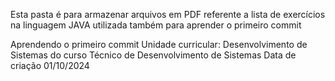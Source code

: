Esta pasta é para armazenar arquivos em PDF referente a lista de exercícios na linguagem JAVA
utilizada também para aprender o primeiro commit  

Aprendendo o primeiro commit
Unidade curricular: Desenvolvimento de Sistemas do curso Técnico de Desenvolvimento de Sistemas 
Data de criação 01/10/2024
